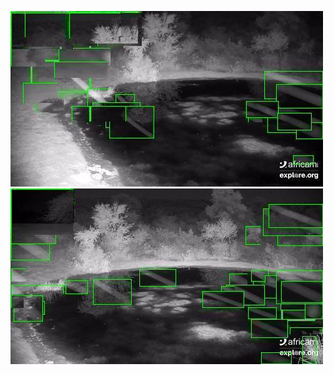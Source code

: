 ![20200607-231431-234436](in/20200607/20200607-231431-234436_0_.jpg)
![20200607-234441-000001](in/20200607/20200607-234441-000001_0_.jpg)
